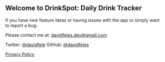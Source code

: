 ## Welcome to DrinkSpot: Daily Drink Tracker

If you have new feature ideas or having issues with the app or simply want to report a bug:

Please contact me at: davidfejes.dev@gmail.com

Twitter: [@davidfeje](https://twitter.com/davidfeje)
GitHub: [@davidfejes](https://github.com/davidfejes)



[Privacy Policy](privacy.md)
